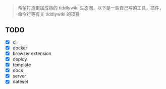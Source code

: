 > 希望打造更加成熟的 tiddlywiki 生态圈，以下是一些自己写的工具，插件，命令行等有关 tiddlywiki 的项目

## TODO

- [x] cli
- [x] docker
- [x] browser extension
- [x] deploy
- [x] template
- [x] docs
- [x] server
- [x] dateset
